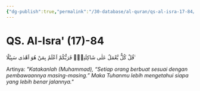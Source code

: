 ```yaml
---
{"dg-publish":true,"permalink":"/30-database/al-quran/qs-al-isra-17-84/"}
---
```



# QS. Al-Isra' (17)-84
قُلْ كُلٌّ يَّعْمَلُ عَلٰى شَاكِلَتِهٖۗ فَرَبُّكُمْ اَعْلَمُ بِمَنْ هُوَ اَهْدٰى سَبِيْلًا ࣖ

Artinya: *"Katakanlah (Muhammad), “Setiap orang berbuat sesuai dengan pembawaannya masing-masing.” Maka Tuhanmu lebih mengetahui siapa yang lebih benar jalannya."*
